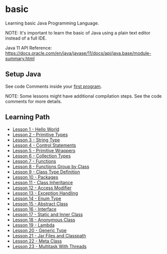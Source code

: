 # basic

Learning basic Java Programming Language. 

NOTE: It's important to learn the basic of Java using a plain text editor instead of a full IDE.

Java 11 API Reference: https://docs.oracle.com/en/java/javase/11/docs/api/java.base/module-summary.html

## Setup Java

See code Comments inside your [first program](Hello.java).

NOTE: Some lessons might have additional compilation steps. See the code comments for more details.

## Learning Path

* [Lesson 1 - Hello World](Hello.java)
* [Lesson 2 - Primitive Types](PrimitiveTypes.java)
* [Lesson 3 - String Type](StringType.java)
* [Lesson 4 - Control Statements](ControlStatements.java)
* [Lesson 5 - Primitive Wrappers](PrimitiveWrappers.java)
* [Lesson 6 - Collection Types](CollectionTypes.java)
* [Lesson 7 - Functions](Functions.java)
* [Lesson 8 - Functions Group by Class](FunctionsGroupByClass.java)
* [Lesson 9 - Class Type Definition](ClassTypeDefinition.java)
* [Lesson 10 - Packages](Packages.java)
* [Lesson 11 - Class Inheritance](ClassInheritance.java)
* [Lesson 12 - Access Modifier](AccessModifier.java)
* [Lesson 13 - Exception Handling](ExceptionHandling.java)
* [Lesson 14 - Enum Type](EnumType.java)
* [Lesson 15 - Abstract Class](AbstractClass.java)
* [Lesson 16 - Interface](Interface.java)
* [Lesson 17 - Static and Inner Class](StaticInnerClass.java)
* [Lesson 18 - Anonymous Class](AnonymousClass.java)
* [Lesson 19 - Lambda](Lambda.java)
* [Lesson 20 - Generic Type](GenericType.java)
* [Lesson 21 - Jar Files and Classpath](JarFilesClasspath.java)
* [Lesson 22 - Meta Class](MetaClass.java)
* [Lesson 23 - Multitask With Threads](MultitaskWithThreads.java)

